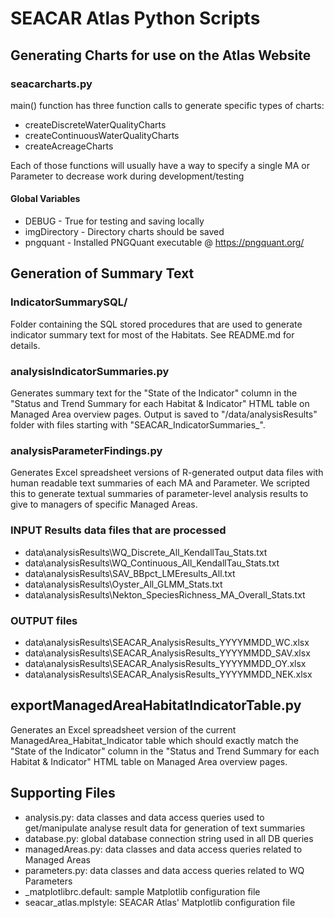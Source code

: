 # SEACAR Atlas Python Scripts

## Generating Charts for use on the Atlas Website

### seacarcharts.py

main() function has three function calls to generate specific types of charts:

- createDiscreteWaterQualityCharts
- createContinuousWaterQualityCharts
- createAcreageCharts

Each of those functions will usually have a way to specify a single MA or Parameter to decrease work during development/testing

#### Global Variables

- DEBUG - True for testing and saving locally
- imgDirectory - Directory charts should be saved
- pngquant - Installed PNGQuant executable @ <https://pngquant.org/>

## Generation of Summary Text

### IndicatorSummarySQL/

Folder containing the SQL stored procedures that are used to generate indicator summary text for most of the Habitats. See README.md for details.

### analysisIndicatorSummaries.py

Generates summary text for the "State of the Indicator" column in the "Status and Trend Summary for each Habitat & Indicator" HTML table on Managed Area overview pages. Output is saved to "/data/analysisResults" folder with files starting with "SEACAR_IndicatorSummaries_".

### analysisParameterFindings.py

Generates Excel spreadsheet versions of R-generated output data files with human readable text summaries of each MA and Parameter. We scripted this to generate textual summaries of parameter-level analysis results to give to managers of specific Managed Areas.

### INPUT Results data files that are processed

- data\analysisResults\WQ_Discrete_All_KendallTau_Stats.txt
- data\analysisResults\WQ_Continuous_All_KendallTau_Stats.txt
- data\analysisResults\SAV_BBpct_LMEresults_All.txt
- data\analysisResults\Oyster_All_GLMM_Stats.txt
- data\analysisResults\Nekton_SpeciesRichness_MA_Overall_Stats.txt

### OUTPUT files

- data\analysisResults\SEACAR_AnalysisResults_YYYYMMDD_WC.xlsx
- data\analysisResults\SEACAR_AnalysisResults_YYYYMMDD_SAV.xlsx
- data\analysisResults\SEACAR_AnalysisResults_YYYYMMDD_OY.xlsx
- data\analysisResults\SEACAR_AnalysisResults_YYYYMMDD_NEK.xlsx

## exportManagedAreaHabitatIndicatorTable.py

Generates an Excel spreadsheet version of the current ManagedArea_Habitat_Indicator table which should exactly match the "State of the Indicator" column in the "Status and Trend Summary for each Habitat & Indicator" HTML table on Managed Area overview pages.

## Supporting Files

- analysis.py: data classes and data access queries used to get/manipulate analyse result data for generation of text summaries
- database.py: global database connection string used in all DB queries
- managedAreas.py: data classes and data access queries related to Managed Areas
- parameters.py:  data classes and data access queries related to WQ Parameters
- _matplotlibrc.default: sample Matplotlib configuration file
- seacar_atlas.mplstyle: SEACAR Atlas' Matplotlib configuration file
